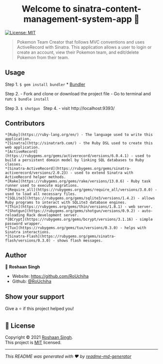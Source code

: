 <h1 align="center">Welcome to sinatra-content-management-system-app 👋</h1>
<p>
  <a href="https://github.com/RoUchiha/sinatra-content-management-system-app/blob/main/LICENSE.md" target="_blank">
    <img alt="License: MIT" src="https://img.shields.io/badge/License-MIT-yellow.svg" />
  </a>
</p>

> Pokemon Team Creator that follows MVC conventions and uses ActiveRecord with Sinatra. This application allows a user to login or create an account, view their Pokemon team, and edit/delete Pokemon from their team.

## Usage

Step 1.
    ```
    $ gem install bundler
    ```
    * [Bundler](https://bundler.io/)

Step 2.
    - Fork and clone or download the project file
    - Go to terminal and run:
        ```
        $ bundle install
        ```

Step 3.
    ```
    $ shotgun 
    ```
Step 4.
    - visit http://localhost:9393/



## Contributors

    *[Ruby](https://ruby-lang.org/en/) - The language used to write this application.
    *[Sinatra](http://sinatrarb.com/) - the Ruby DSL used to create this web application.
    *[ActiveRecord](https://rubygems.org/gems/activerecord/versions/6.0.4.1) - used to build a persistent domain model by linking SQL databases to Ruby classes.
    *[Sinatra-ActiveRecord](https://rubygems.org/gems/sinatra-activerecord/versions/2.0.23) - used to extend Sinatra with ActiveRecord helper methods.
    *[Rake](https://rubygems.org/gems/rake/versions/13.0.6) - Ruby task runner used to execute migrations.
    *[Require_all](https://rubygems.org/gems/require_all/versions/3.0.0) - used to load all necessary files.
    *[SQLite3](https://rubygems.org/gems/sqlite3/versions/1.4.2) - allows Ruby programs to interact with SQLite3 database engines.
    *[Thin](https://rubygems.org/gems/thin/versions/1.8.1) - web server.
    *[Shotgun](https://rubygems.org/gems/shotgun/versions/0.9.2) - auto-reloading Rack development server.
    *[BCrypt](https://rubygems.org/gems/bcrypt/versions/3.1.16) - simple password wrapper.
    *[Tux](https://rubygems.org/gems/tux/versions/0.3.0) - helps with Sinatra interactions.
    *[Sinatra-Flash](https://rubygems.org/gems/sinatra-flash/versions/0.3.0) - shows flash messages.
## Author

👤 **Roshaan Singh**

* Website: https://github.com/RoUchiha
* Github: [@RoUchiha](https://github.com/RoUchiha)

## Show your support

Give a ⭐️ if this project helped you!

## 📝 License

Copyright © 2021 [Roshaan Singh](https://github.com/RoUchiha).<br />
This project is [MIT](https://github.com/RoUchiha/sinatra-content-management-system-app/blob/main/LICENSE.md) licensed.

***
_This README was generated with ❤️ by [readme-md-generator](https://github.com/kefranabg/readme-md-generator)_